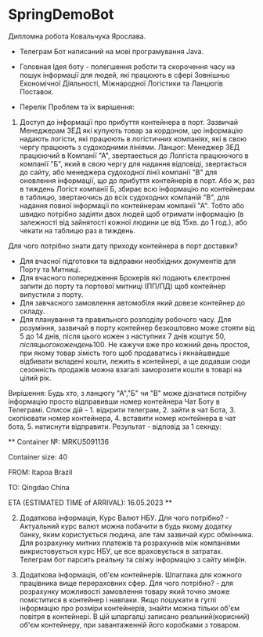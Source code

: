 # SpringDemoBot
Дипломна робота Ковальчука Ярослава.

- Телеграм Бот написаний на мові програмування Java.

- Головная Ідея боту - полегшення роботи та скорочення часу на пошук інформації для людей,
які працюють в сфері Зовнішньо Економічної Діяльності, Міжнародної Логістики та Ланцюгів Поставок.

- Перелік Проблем та їх вирішення:

1. Доступ до інформації про прибуття контейнера в порт. 
Зазвичай Менеджерам ЗЕД які купують товар за кордоном, цю інформацію надають логісти, які працюють в логістичних компаніях, 
які в свою чергу працюють з судоходними лініями.
Ланцюг: Менеджер ЗЕД працюючий в Компанії "А", звертаеється до Лолгіста працюючого в компанії "Б",
який в свою чергу для надання відповіді, звертається до сайту, або менеджера судоходної лінії компанії "В" для оновлення інформації, що до прибуття контейнерів в порт.
Або ж, раз в тиждень Логіст компанії Б, збирає всю інформацію по контейнерам в таблицю, звертаючись до всіх судоходних компаній "В",
для надання повної інформації по контейнерам компанії "А".
Тобто або швидко потрібно задіяти двох людей щоб отримати інформацію (в залежності від зайнятості кожної людини це від 15хв. до 1 год.),
або чекати на таблицю раз в тиждень.

Для чого потрібно знати дату приходу контейнера в порт доставки? 
- Для вчасної підготовки та відправки необхідних документів для Порту та Митниці.
- Для вчасного попередження Брокерів які подають єлектронні запити до порту та портової митниці (ПП/ПД) щоб контейнер випустили з порту.
- Для завчасного замовлення автомобіля який довезе контейнер до складу.
- Для планування та правильного розподілу робочого часу.
Для розуміння, зазвичай в порту контейнер безкоштовно може стояти від 5 до 14 днів, після цього кожен з наступних 7 днів коштує 50$, після цього кожен день 100$.
Не кажучи вже про кожний день простоя, при якому товар зімість того щоб продаватись і якнайшвидше відбивати вкладені кошти, лежить в контейнері,
а ще додавши сюди сезонність продажів можна взагалі заморозити кошти в товарі на цілий рік.

Вирішення: Будь хто, з ланцюгу "А","Б" чи "В" може дізнатися потрібну інформацію просто відправивши номер контейнера Чат Боту в Телеграмі.
Список дій - 1. відкрити телеграм, 2. зайти в чат Бота, 3. скопіювати номер контейнера, 4. вставити номер контейнера в чат бота, 5. натиснути відправити.
Результат - відповід за 1 секнду:

**
Container №: MRKU5091136

Container size: 40

FROM: Itapoa
Brazil

TO: Qingdao
China

ETA (ESTIMATED TIME of ARRIVAL): 16.05.2023
**



2. Додаткова інформація, Курс Валют НБУ.
Для чого потрібно? -  Актуальний курс валют можна побачити в будь якому додатку банку, яким користується людина, але там зазвичай курс обмінника.
Для розрахунку митних платежів та розрахунків між компаніями викристовується курс НБУ, це все враховується в затратах.
Телеграм бот парсить реальну та свіжу інформацію з сайту мінфін.

3. Додаткова інформація, об'єм контейнерів.
Шпаглака для кожного працівника вище перераховних сфер. 
Для чого потрібно? - для розрахунку можливості замовлення товару який точно зможе поміститися в контейнер і навпаки.
Якщо пошукати в гуглі інформацію про розміри контейнерів, знайти можна тільки об'єм повітря в контейнері. 
В цій шпаргалці записано реальний(корисний) об'єм контейнеру, при завантаженній його коробками з товаром.

